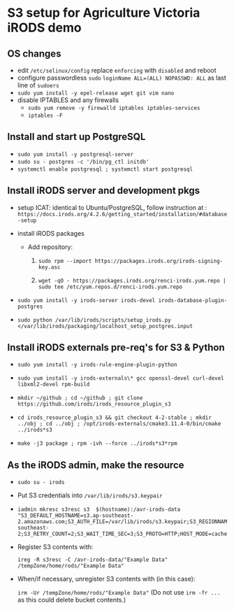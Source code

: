 
# S3 setup for Agriculture Victoria iRODS demo

## OS changes

   - edit `/etc/selinux/config`
     replace `enforcing` with `disabled` and reboot
   - configure passwordless `sudo`
     `loginName ALL=(ALL) NOPASSWD: ALL` as last
     line of `sudoers`
   - `sudo yum install -y epel-release wget git vim nano`
   - disable IPTABLES and any firewalls
     * `sudo yum remove -y firewalld iptables iptables-services`
     * `iptables -F`

## Install and start up PostgreSQL

   - `sudo yum install -y postgresql-server`
   - `sudo su - postgres -c '/bin/pg_ctl initdb'`
   - `systemctl enable postgresql ; systemctl start postgresql`

## Install iRODS server and development pkgs
   - setup ICAT: identical to  Ubuntu/PostgreSQL, follow instruction at :
     `https://docs.irods.org/4.2.6/getting_started/installation/#database-setup`
   - install iRODS packages

      * Add repository:
         1. `sudo rpm --import https://packages.irods.org/irods-signing-key.asc`

         2. `wget -qO - https://packages.irods.org/renci-irods.yum.repo | sudo tee /etc/yum.repos.d/renci-irods.yum.repo`

   - `sudo yum install -y irods-server irods-devel irods-database-plugin-postgres`

   - `sudo python /var/lib/irods/scripts/setup_irods.py </var/lib/irods/packaging/localhost_setup_postgres.input`

## Install iRODS externals pre-req's for S3 & Python

   - `sudo yum install -y irods-rule-engine-plugin-python`

   - `sudo yum install -y irods-externals\* gcc openssl-devel curl-devel libxml2-devel rpm-build`

   - `mkdir ~/github ; cd ~/github ; git clone https://github.com/irods/irods_resource_plugin_s3`

   - `cd irods_resource_plugin_s3 && git checkout 4-2-stable ; mkdir ../obj ; cd ../obj ; /opt/irods-externals/cmake3.11.4-0/bin/cmake ../irods*s3`

   - `make -j3 package ; rpm -ivh --force ../irods*s3*rpm`

## As the iRODS admin, make the resource

   - `sudo su - irods`

   - Put S3 credentials into `/var/lib/irods/s3.keypair`

   - ```
     iadmin mkresc s3resc s3  $(hostname):/avr-irods-data "S3_DEFAULT_HOSTNAME=s3.ap-southeast-2.amazonaws.com;S3_AUTH_FILE=/var/lib/irods/s3.keypair;S3_REGIONNAME=ap-southeast-2;S3_RETRY_COUNT=2;S3_WAIT_TIME_SEC=3;S3_PROTO=HTTP;HOST_MODE=cacheless_attached;S3_SIGNATURE_VERSION=4;S3_ENABLE_MPU=1;S3_MPU_THREADS=30;S3_MPU_CHUNK=256"
     ```
   - Register S3 contents with: 

     `ireg -R s3resc -C /avr-irods-data/"Example Data" /tempZone/home/rods/"Example Data"`

   - When/if necessary, unregister S3 contents with (in this case): 

     `irm -Ur /tempZone/home/rods/"Example Data"`
     (Do not use `irm -fr ... ` as this could delete bucket contents.)   
